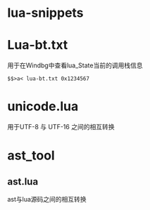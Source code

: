 # lua-snippets

# Lua-bt.txt
用于在Windbg中查看lua_State当前的调用栈信息

`
$$>a< lua-bt.txt 0x1234567	
`
# unicode.lua
用于UTF-8 与 UTF-16 之间的相互转换

# ast_tool
## ast.lua 
ast与lua源码之间的相互转换
